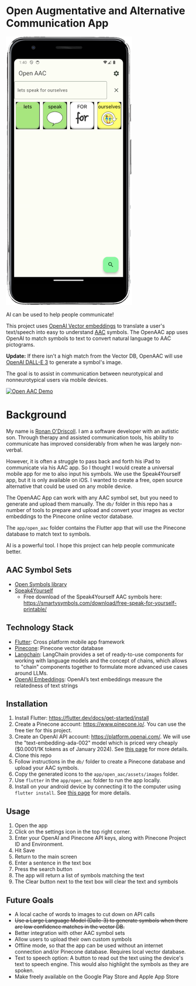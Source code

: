 # Open Augmentative and Alternative Communication App

![OpenAAC App](docs/lets_speak.png?raw=true)

AI can be used to help people communicate!

This project uses [OpenAI Vector embeddings](https://platform.openai.com/docs/guides/embeddings) to translate a user's text/speech into easy to understand [AAC](https://www.asha.org/public/speech/disorders/aac/) symbols. The OpenAAC app uses OpenAI to match symbols to text to convert natural language to AAC pictograms.

**Update:** If there isn't a high match from the Vector DB, OpenAAC will use [OpenAI DALL-E 3](https://openai.com/dall-e-3) to generate a symbol's image.

The goal is to assist in communication between neurotypical and nonneurotypical users via mobile devices.

[![Open AAC Demo](https://img.youtube.com/vi/0Lx7t2MB3DI/0.jpg)](https://youtu.be/0Lx7t2MB3DI)


# Background
My name is [Ronan O'Driscoll](https://ronanodriscoll.com/). I am a software developer with an autistic son. Through therapy and assisted communication tools, his ability to communicate has improved considerably from when he was largely non-verbal. 

However, it is often a struggle to pass back and forth his iPad to communicate via his AAC app. So I thought I would create a universal mobile app for me to also input his symbols. We use the Speak4Yourself app, but it is only available on iOS. I wanted to create a free, open source alternative that could be used on any mobile device.

The OpenAAC App can work with any AAC symbol set, but you need to generate and upload them manually. The `db/` folder in this repo has a number of tools to prepare and upload and convert your images as vector embeddings to the Pinecone online vector database.

The `app/open_aac` folder contains the Flutter app that will use the Pinecone database to match text to symbols.

AI is a powerful tool. I hope this project can help people communicate better.

## AAC Symbol Sets 
 * [Open Symbols library](https://www.opensymbols.org/) 
 * [Speak4Yourself](https://speakforyourself.org/)
   * Free download of the Speak4Yourself AAC symbols here: https://smartysymbols.com/download/free-speak-for-yourself-printable/

## Technology Stack
 * [Flutter](https://flutter.dev/): Cross platform mobile app framework
 * [Pinecone](https://pub.dev/packages/pinecone): Pinecone vector database
 * [Langchain](https://pub.dev/packages/langchain): LangChain provides a set of ready-to-use components for working with language models and the concept of chains, which allows to "chain" components together to formulate more advanced use cases around LLMs.
 * [OpenAI Embeddings](https://platform.openai.com/docs/guides/embeddings): OpenAI’s text embeddings measure the relatedness of text strings

 ## Installation
  1. Install Flutter: https://flutter.dev/docs/get-started/install
  2. Create a Pinecone account: https://www.pinecone.io/. You can use the free tier for this project.
  3. Create an OpenAI API account: https://platform.openai.com/. We will use the "text-embedding-ada-002" model which is priced very cheaply ($0.0001/1K tokens as of January 2024). See [this page](https://openai.com/pricing#language-models) for more details.
  4. Clone this repo
  5. Follow instructions in the `db/` folder to create a Pinecone database and upload your AAC symbols.
  6. Copy the generated icons to the `app/open_aac/assets/images` folder.
  7. Use `flutter` in the `app/open_aac` folder to run the app locally.
  8. Install on your android device by connecting it to the computer using `flutter install`. See [this page](https://docs.flutter.dev/deployment/android#install-an-apk-on-a-device) for more details.

## Usage
  1. Open the app
  2. Click on the settings icon in the top right corner.
  3. Enter your OpenAI and Pinecone API keys, along with Pinecone Project ID and Environment.
  4. Hit Save
  5. Return to the main screen
  6. Enter a sentence in the text box
  7. Press the search button
  8. The app will return a list of symbols matching the text
  9. The Clear button next to the text box will clear the text and symbols

## Future Goals
 * A local cache of words to images to cut down on API calls
 * ~~Use a Large Language Model (Dalle-3) to generate symbols when there are low confidence matches in the vector DB.~~
 * Better integration with other AAC symbol sets
 * Allow users to upload their own custom symbols
 * Offline mode, so that the app can be used without an internet connection and/or Pinecone database. Requires local vector database.
 * Text to speech option: A button to read out the text using the device's text to speech engine. This would also highlight the symbols as they are spoken.
 * Make freely available on the Google Play Store and Apple App Store